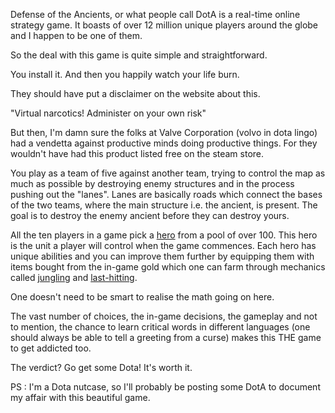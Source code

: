 Defense of the Ancients, or what people call DotA is a real-time online strategy game. It boasts of over 12 million unique players around the globe and I happen to be one of them.

So the deal with this game is quite simple and straightforward.

You install it.
And then you happily watch your life burn.

They should have put a disclaimer on the website about this.

"Virtual narcotics! Administer on your own risk"

But then, I'm damn sure the folks at Valve Corporation (volvo in dota lingo) had a vendetta against productive minds doing productive things. For they wouldn't have had this product listed free on the steam store.

You play as a team of five against another team, trying to control the map as much as possible by destroying enemy structures and in the process pushing out the "lanes".
Lanes are basically roads which connect the bases of the two teams, where the main structure i.e. the ancient, is present.
The goal is to destroy the enemy ancient before they can destroy yours.

All the ten players in a game pick a [hero](http://dota2.gamepedia.com/Heroes) from a pool of over 100.  This hero is the unit a player will control when the game commences.
Each hero has unique abilities and you can improve them further by equipping them with items bought from the in-game gold which one can farm through mechanics called [jungling](http://dota2.gamepedia.com/Jungling) and [last-hitting](http://dota2.gamepedia.com/Creep_control_techniques#Last-hitting).

One doesn't need to be smart to realise the math going on here.

The vast number of choices, the in-game decisions, the gameplay and not to mention, the chance to learn critical words in different languages (one should always be able to tell a greeting from a curse) makes this THE game to get addicted too.

The verdict?
Go get some Dota! It's worth it.

PS : I'm a Dota nutcase, so I'll probably be posting some DotA to document my affair with this beautiful game.
